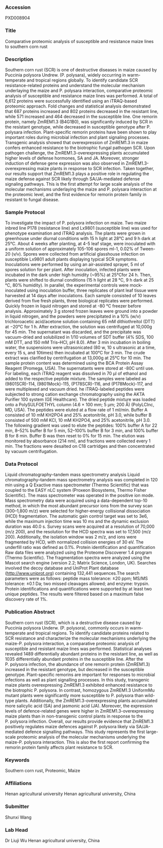 ### Accession
PXD008904

### Title
Comparative proteomic analysis of susceptible and resistance maize lines to southern corn rust

### Description
Southern corn rust (SCR) is one of destructive diseases in maize caused by Puccinia polysora Undrew. (P. polysara), widely occurring in warm-temperate and tropical regions globally. To identify candidate SCR resistance-related proteins and understand the molecular mechanism underlaying the maize and P. polysara interaction, comparative proteomic analysis of susceptible and resistance maize lines was performed. A total of 6,612 proteins were successfully identified using an iTRAQ-based proteomic approach. Fold changes and statistical analysis demonstrated that 687 proteins increased and 802 proteins decreased in the resistant line, while 571 increased and 464 decreased in the susceptible line. One remorin protein, namely ZmREM1.3 (B4G1B0), was significantly induced by SCR in the resistant genotype, while decreased in susceptible genotype after P. polysara infection. Plant-specific remorin proteins have been shown to play important roles during microbial infection and plant signaling processes. Transgenic analysis showed that overexpression of ZmREM1.3 in maize confers enhanced resistance to the biotrophic fungal pathogen SCR. Upon pathogen challenge, the ZmREM1.3-overexpressing plants accumulated higher levels of defense hormones, SA and JA. Moreover, stronger induction of defense gene expression was also observed in ZmREM1.3-overexpressing maize plants in response to SCR infection. Taken together, our results support that ZmREM1.3 plays a positive role in regulating the maize defense against SCR likely through SA/JA-mediated defense signaling pathways. This is the first attempt for large scale analysis of the molecular mechanisms underlaying the maize and P. polysara interaction at the proteomic level, and the first evidence for remorin protein family in resistant to fungal disease.

### Sample Protocol
To investigate the impact of P. polysora infection on maize. Two maize inbred line P178 (resistance line) and Lx9801 (susceptible line) was used for phenotype examination and iTRAQ analysis. The plants were grown in greenhouse under diurnal conditions with 15 h light at 28℃ and 9 h dark at 25℃. About 4 weeks after planting, at 4-5 leaf stage, were inoculated with a uniform solution of approximately 105-106 spores ml-1, 0.02% of Tween-20 (v/v). Spores were collected from artificial glasshouse infection on susceptible Lx9801 adult plants displaying typical SCR symptoms. Inoculations were performed by using an air-assisted sprayer, 5 ml of spores solution for per plant. After inoculation, infected plants were incubated in the dark under high humidity (~95%) at 25℃for 24 h. Then, plants were shifted to diurnal conditions (15 h light at 28 ℃, 9 h dark at 25 ℃, 80% humidity). In parallel, the experimental controls were mock-inoculated using inoculation buffer, three replicates of plant leaf tissue were harvested at 14 days after inoculations. Each sample consisted of 10 leaves derived from five fresh plants, three biological replicates were performed. Quickly frozen in liquid nitrogen and stored at -80 ℃ freezer before analysis. Approximately 3 g stored frozen leaves were ground into a powder in liquid nitrogen, and the powders were precipitated in a 10% (w/v) trichloroacetic acid/acetone solution containing 65 mM dithiothreitol (DTT) at −20°C for 1 h. After extraction, the solution was centrifuged at 10,000g for 45 min. The supernatant was discarded, and the precipitate was vacuum-dried and solubilized in 1/10 volumes of SDT buffer (4% SDS, 100 mM DTT, and 150 mM Tris–HCl, pH 8.0). After 3 min incubation in boiling water, the suspensions were ultrasonicated (80 w, 10 s ultrasonic at a time, every 15 s, and 10times) then incubated at 100°C for 3 min. The crude extract was clarified by centrifugation at 13,000g at 25°C for 10 min. The sample protein content was determined using the BCA Protein Assay Reagent (Promega, USA). The supernatants were stored at -80C until use. For labeling, each iTRAQ reagent was dissolved in 70 μl of ethanol and added to the respective peptide mixture. The samples were labeled as (9801SCR)-114, (9801Mock)-115, (P178SCR)-116, and (P178Mock)-117, and were multiplexed and vacuum dried. he iTRAQ-labeled peptides were subjected to strong cation exchange chromatography using the AKTA Purifier 100 system (GE Healthcare). The dried peptide mixture was loaded onto a PolySULFOETHYL column (4.6 × 100 mm; 5 µm; 200 Å) (PolyLCInc, MD, USA). The peptides were eluted at a flow rate of 1 ml/min. Buffer A consisted of 10 mM KH2PO4 and 25% acetonitrile, pH 3.0, while buffer B consisted of 500 mM KCl, 10 mM KH2PO4, and 25% acetonitrile, pH 3.0. The following gradient was used to elute the peptides: 100% buffer A for 22 min, 8–52% buffer B for 5 min, 52–100% buffer B for 3 min, and 100% buffer B for 8 min. Buffer B was then reset to 0% for 15 min. The elution was monitored by absorbance (214 nm), and fractions were collected every 1 min. The fractions were desalted on C18 cartridges and then concentrated by vacuum centrifugation.

### Data Protocol
Liquid chromatography–tandem mass spectrometry analysis Liquid chromatography–tandem mass spectrometry analysis was completed in 120 min using a Q Exactive mass spectrometer (Thermo Scientific) that was coupled to the EASY nLC system (Proxeon Biosystems, Thermo Fisher Scientific). The mass spectrometer was operated in the positive ion mode. Mass spectrometry data were acquired using a data-dependent top-10 method, in which the most abundant precursor ions from the survey scan (300–1,800 m/z) were selected for higher-energy collisional dissociation (HCD) fragmentation. The automatic gain control target was set to 3e6, while the maximum injection time was 10 ms and the dynamic exclusion duration was 40.0 s. Survey scans were acquired at a resolution of 70,000 (m/z 200), and the resolution for the HCD spectra was set to 17,500 (m/z 200). Additionally, the isolation window was 2 m/z, and ions were fragmented by HCD, with normalized collision energies of 30 eV. The underfill ratio was defined as 0.1%. Protein identification and quantification Raw data files were analyzed using the Proteome Discoverer 1.4 program (Thermo Scientific). The fragmentation spectra were analyzed using the Mascot search engine (version 2.2; Matrix Science, London, UK). Searches involved the decoy database and UniProt Plant database (http://www.uniprot.org) containing 132,441 sequences.The search parameters were as follows: peptide mass tolerance: ±20 ppm; MS/MS tolerance: ±0.1 Da; two missed cleavages allowed; and enzyme: trypsin. Protein identifications and quantifications were supported by at least two unique peptides. The results were filtered based on a maximum false discovery rate of 1%.

### Publication Abstract
Southern corn rust (SCR), which is a destructive disease caused by Puccinia polysora Underw. (P.&#xa0;polysora), commonly occurs in warm-temperate and tropical regions. To identify candidate proteins related to SCR resistance and characterize the molecular mechanisms underlying the maize-P.&#xa0;polysora interaction, a comparative proteomic analysis of susceptible and resistant maize lines was performed. Statistical analyses revealed 1489 differentially abundant proteins in the resistant line, as well as 1035 differentially abundant proteins in the susceptible line. After the P.&#xa0;polysora infection, the abundance of one remorin protein (ZmREM1.3) increased in the resistant genotype, but decreased in the susceptible genotype. Plant-specific remorins are important for responses to microbial infections as well as plant signalling processes. In this study, transgenic maize plants overexpressing ZmREM1.3 exhibited enhanced resistance to the biotrophic P.&#xa0;polysora. In contrast, homozygous ZmREM1.3 UniformMu mutant plants were significantly more susceptible to P.&#xa0;polysora than wild-type plants. Additionally, the ZmREM1.3-overexpressing plants accumulated more salicylic acid (SA) and jasmonic acid (JA). Moreover, the expression levels of defence-related genes were higher in ZmREM1.3-overexpressing maize plants than in non-transgenic control plants in response to the P.&#xa0;polysora infection. Overall, our results provide evidence that ZmREM1.3 positively regulates maize defences against P.&#xa0;polysora likely via SA/JA-mediated defence signalling pathways. This study represents the first large-scale proteomic analysis of the molecular mechanisms underlying the maize-P.&#xa0;polysora interaction. This is also the first report confirming the remorin protein family affects plant resistance to SCR.

### Keywords
Southern corn rust, Proteomic, Maize

### Affiliations
Henan agricultural university
Henan agricultural university, China

### Submitter
Shunxi Wang

### Lab Head
Dr Liuji Wu
Henan agricultural university, China


